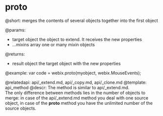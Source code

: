 proto
=============

@short: merges the contents of several objects together into the first object
	

@params:
- target		object		the object to extend. It receives the new properties
- ...mixins		array		one or many mixin objects

@returns:
- result	object		the target object with the new properties

@example:
var code = webix.proto(myobject, webix.MouseEvents);

@relatedapi: api/_extend.md, api/_copy.md, api/_clone.md
@template:	api_method
@descr:
The method is similar to api/_extend.md. <br> The only difference between methods lies in the number of objects to merge: in case of the api/_extend.md method you deal with one source object, in case of the **proto** method  you have the unlimited number of the source objects.
